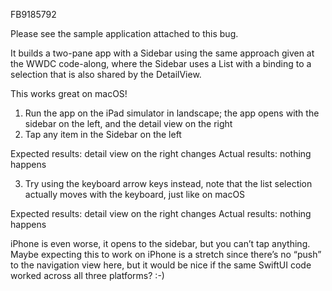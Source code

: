 FB9185792

Please see the sample application attached to this bug.

It builds a two-pane app with a Sidebar using the same approach given at the WWDC code-along, where the Sidebar uses a List with a binding to a selection that is also shared by the DetailView.

This works great on macOS!

1. Run the app on the iPad simulator in landscape; the app opens with the sidebar on the left, and the detail view on the right
2. Tap any item in the Sidebar on the left

Expected results: detail view on the right changes
Actual results: nothing happens

3. Try using the keyboard arrow keys instead, note that the list selection actually moves with the keyboard, just like on macOS

Expected results: detail view on the right changes
Actual results: nothing happens

iPhone is even worse, it opens to the sidebar, but you can’t tap anything. Maybe expecting this to work on iPhone is a stretch since there’s no “push” to the navigation view here, but it would be nice if the same SwiftUI code worked across all three platforms? :-)
